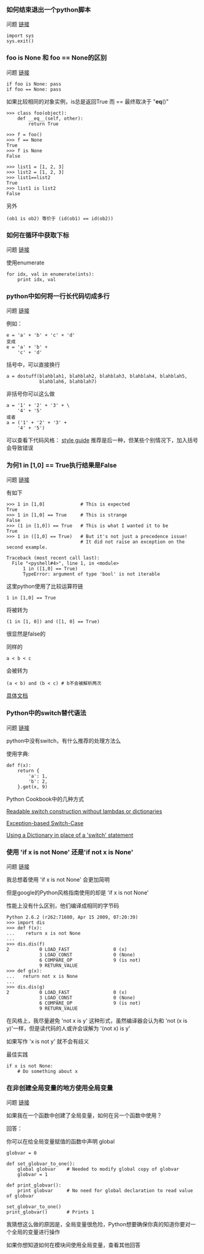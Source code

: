 ### 如何结束退出一个python脚本

问题 [链接](http://stackoverflow.com/questions/73663/terminating-a-python-script)

    import sys
    sys.exit()

### foo is None 和 foo == None的区别

问题 [链接](http://stackoverflow.com/questions/26595/is-there-any-difference-between-foo-is-none-and-foo-none)

    if foo is None: pass
    if foo == None: pass

如果比较相同的对象实例，is总是返回True
而 == 最终取决于 "__eq__()"

    >>> class foo(object):
        def __eq__(self, other):
            return True

    >>> f = foo()
    >>> f == None
    True
    >>> f is None
    False

    >>> list1 = [1, 2, 3]
    >>> list2 = [1, 2, 3]
    >>> list1==list2
    True
    >>> list1 is list2
    False

另外

    (ob1 is ob2) 等价于 (id(ob1) == id(ob2))



### 如何在循环中获取下标

问题 [链接](http://stackoverflow.com/questions/522563/accessing-the-index-in-python-for-loops)

使用enumerate

    for idx, val in enumerate(ints):
        print idx, val

### python中如何将一行长代码切成多行

问题 [链接](http://stackoverflow.com/questions/53162/how-can-i-do-a-line-break-line-continuation-in-python)

例如：

    e = 'a' + 'b' + 'c' + 'd'
    变成
    e = 'a' + 'b' +
        'c' + 'd'

括号中，可以直接换行

    a = dostuff(blahblah1, blahblah2, blahblah3, blahblah4, blahblah5,
                blahblah6, blahblah7)


非括号你可以这么做

    a = '1' + '2' + '3' + \
        '4' + '5'
    或者
    a = ('1' + '2' + '3' +
        '4' + '5')

可以查看下代码风格： [style guide](http://www.python.org/dev/peps/pep-0008/)
推荐是后一种，但某些个别情况下，加入括号会导致错误

### 为何1 in [1,0] == True执行结果是False

问题 [链接](http://stackoverflow.com/questions/9284350/why-does-1-in-1-0-true-evaluate-to-false)

有如下

    >>> 1 in [1,0]             # This is expected
    True
    >>> 1 in [1,0] == True     # This is strange
    False
    >>> (1 in [1,0]) == True   # This is what I wanted it to be
    True
    >>> 1 in ([1,0] == True)   # But it's not just a precedence issue!
                               # It did not raise an exception on the second example.

    Traceback (most recent call last):
      File "<pyshell#4>", line 1, in <module>
          1 in ([1,0] == True)
          TypeError: argument of type 'bool' is not iterable

这里python使用了比较运算符链

    1 in [1,0] == True

将被转为

    (1 in [1, 0]) and ([1, 0] == True)

很显然是false的

同样的

    a < b < c

会被转为

    (a < b) and (b < c) # b不会被解析两次

[具体文档](http://docs.python.org/2/reference/expressions.html#not-in)

### Python中的switch替代语法

问题 [链接](http://stackoverflow.com/questions/60208/replacements-for-switch-statement-in-python)

python中没有switch，有什么推荐的处理方法么

使用字典:

    def f(x):
        return {
            'a': 1,
            'b': 2,
        }.get(x, 9)

Python Cookbook中的几种方式

[Readable switch construction without lambdas or dictionaries](http://code.activestate.com/recipes/410692/)

[Exception-based Switch-Case](http://code.activestate.com/recipes/410695/)

[Using a Dictionary in place of a 'switch' statement](http://code.activestate.com/recipes/181064/)


### 使用 'if x is not None' 还是'if not x is None'

问题 [链接](http://stackoverflow.com/questions/2710940/python-if-x-is-not-none-or-if-not-x-is-none)

我总想着使用 'if x is not None' 会更加简明

但是google的Python风格指南使用的却是 'if x is not None'

性能上没有什么区别，他们编译成相同的字节码

    Python 2.6.2 (r262:71600, Apr 15 2009, 07:20:39)
    >>> import dis
    >>> def f(x):
    ...    return x is not None
    ...
    >>> dis.dis(f)
    2           0 LOAD_FAST                0 (x)
                3 LOAD_CONST               0 (None)
                6 COMPARE_OP               9 (is not)
                9 RETURN_VALUE
    >>> def g(x):
    ...   return not x is None
    ...
    >>> dis.dis(g)
    2           0 LOAD_FAST                0 (x)
                3 LOAD_CONST               0 (None)
                6 COMPARE_OP               9 (is not)
                9 RETURN_VALUE

在风格上，我尽量避免 'not x is y' 这种形式，虽然编译器会认为和 'not (x is y)'一样，但是读代码的人或许会误解为 '(not x) is y'

如果写作 'x is not y' 就不会有歧义

最佳实践

    if x is not None:
        # Do something about x

### 在非创建全局变量的地方使用全局变量

问题 [链接](http://stackoverflow.com/questions/423379/using-global-variables-in-a-function-other-than-the-one-that-created-them)

如果我在一个函数中创建了全局变量，如何在另一个函数中使用？

回答：

你可以在给全局变量赋值的函数中声明 global

    globvar = 0

    def set_globvar_to_one():
        global globvar    # Needed to modify global copy of globvar
        globvar = 1

    def print_globvar():
        print globvar     # No need for global declaration to read value of globvar

    set_globvar_to_one()
    print_globvar()       # Prints 1

我猜想这么做的原因是，全局变量很危险，Python想要确保你真的知道你要对一个全局的变量进行操作

如果你想知道如何在模块间使用全局变量，查看其他回答

